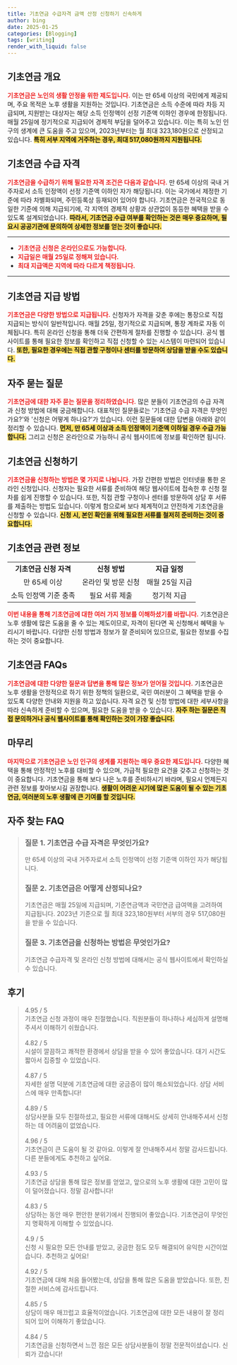 ```yaml
---
title: 기초연금 수급자격 금액 산정 신청하기 신속하게
author: bing
date: 2025-01-25
categories: [Blogging]
tags: [writing]
render_with_liquid: false
---
```



<h2 id='기초연금 개요'>기초연금 개요</h2>

<p><b><span style="color: #ee2323;">기초연금은 노인의 생활 안정을 위한 제도입니다.</span></b> 이는 만 65세 이상의 국민에게 제공되며, 주요 목적은 노후 생활을 지원하는 것입니다. 기초연금은 소득 수준에 따라 차등 지급되며, 지원받는 대상자는 해당 소득 인정액이 선정 기준액 이하인 경우에 한정됩니다. 매월 25일에 정기적으로 지급되어 경제적 부담을 덜어주고 있습니다. 이는 특히 노인 인구의 생계에 큰 도움을 주고 있으며, 2023년부터는 월 최대 323,180원으로 산정되고 있습니다. <b><span style="background-color: #ffe066;">특히 서부 지역에 거주하는 경우, 최대 517,080원까지 지원됩니다.</span></b></p>

<h2 id='기초연금 수급 자격'>기초연금 수급 자격</h2>

<p><b><span style="color: #ee2323;">기초연금을 수급하기 위해 필요한 자격 조건은 다음과 같습니다.</span></b> 만 65세 이상의 국내 거주자로서 소득 인정액이 선정 기준액 이하인 자가 해당됩니다. 이는 국가에서 제정한 기준에 따라 차별화되며, 주민등록상 등재되어 있어야 합니다. 기초연금은 전국적으로 동일한 기준에 의해 지급되기에, 각 지역의 경제적 상황과 상관없이 동등한 혜택을 받을 수 있도록 설계되었습니다. <b><span style="background-color: #ffe066;">따라서, 기초연금 수급 여부를 확인하는 것은 매우 중요하며, 필요시 공공기관에 문의하여 상세한 정보를 얻는 것이 좋습니다.</span></b></p>

<hr />

<ul>
    <li><b><span style="color: #ee2323;">기초연금 신청은 온라인으로도 가능합니다.</span></b></li>
    <li><b><span style="color: #ee2323;">지급일은 매월 25일로 정해져 있습니다.</span></b></li>
    <li><b><span style="color: #ee2323;">최대 지급액은 지역에 따라 다르게 책정됩니다.</span></b></li>
</ul>

<hr />

<h2 id='기초연금 지급 방법'>기초연금 지급 방법</h2>

<p><b><span style="color: #ee2323;">기초연금은 다양한 방법으로 지급됩니다.</span></b> 신청자가 자격을 갖춘 후에는 통장으로 직접 지급되는 방식이 일반적입니다. 매월 25일, 정기적으로 지급되며, 통장 계좌로 자동 이체됩니다. 특히 온라인 신청을 통해 더욱 간편하게 절차를 진행할 수 있습니다. 공식 웹사이트를 통해 필요한 정보를 확인하고 직접 신청할 수 있는 시스템이 마련되어 있습니다. <b><span style="background-color: #ffe066;">또한, 필요한 경우에는 직접 관할 구청이나 센터를 방문하여 상담을 받을 수도 있습니다.</span></b></p>

<h2 id='자주 묻는 질문'>자주 묻는 질문</h2>

<p><b><span style="color: #ee2323;">기초연금에 대한 자주 묻는 질문을 정리하였습니다.</span></b> 많은 분들이 기초연금의 수급 자격과 신청 방법에 대해 궁금해합니다. 대표적인 질문들로는 '기초연금 수급 자격은 무엇인가요?'와 '신청은 어떻게 하나요?'가 있습니다. 이런 질문들에 대한 답변을 아래와 같이 정리할 수 있습니다. <b><span style="background-color: #ffe066;">먼저, 만 65세 이상과 소득 인정액이 기준액 이하일 경우 수급 가능합니다.</span></b> 그리고 신청은 온라인으로 가능하니 공식 웹사이트에 정보를 확인하면 됩니다.</p>

<h2 id='기초연금 신청하기'>기초연금 신청하기</h2>

<p><b><span style="color: #ee2323;">기초연금을 신청하는 방법은 몇 가지로 나뉩니다.</span></b> 가장 간편한 방법은 인터넷을 통한 온라인 신청입니다. 신청자는 필요한 서류를 준비하여 해당 웹사이트에 접속한 후 신청 절차를 쉽게 진행할 수 있습니다. 또한, 직접 관할 구청이나 센터를 방문하여 상담 후 서류를 제출하는 방법도 있습니다. 이렇게 함으로써 보다 체계적이고 안전하게 기초연금을 신청할 수 있습니다. <b><span style="background-color: #ffe066;">신청 시, 본인 확인을 위해 필요한 서류를 철저히 준비하는 것이 중요합니다.</span></b></p>

<h2 id='기초연금 관련 정보'>기초연금 관련 정보</h2>

<table>
    <tr>
        <td style="text-align: center; height: 17px;"><b>기초연금 신청 자격</b></td>
        <td style="text-align: center; height: 17px;"><b>신청 방법</b></td>
        <td style="text-align: center; height: 17px;"><b>지급 일정</b></td>
    </tr>
    <tr>
        <td style="text-align: center; height: 17px;">만 65세 이상</td>
        <td style="text-align: center; height: 17px;">온라인 및 방문 신청</td>
        <td style="text-align: center; height: 17px;">매월 25일 지급</td>
    </tr>
    <tr>
        <td style="text-align: center; height: 17px;">소득 인정액 기준 충족</td>
        <td style="text-align: center; height: 17px;">필요 서류 제출</td>
        <td style="text-align: center; height: 17px;">정기적 지급</td>
    </tr>
</table>

<p><b><span style="color: #ee2323;">이번 내용을 통해 기초연금에 대한 여러 가지 정보를 이해하셨기를 바랍니다.</span></b> 기초연금은 노후 생활에 많은 도움을 줄 수 있는 제도이므로, 자격이 된다면 꼭 신청해서 혜택을 누리시기 바랍니다. 다양한 신청 방법과 정보가 잘 준비되어 있으므로, 필요한 정보를 수집하는 것이 중요합니다.</p>

<h2 id='기초연금 FAQs'>기초연금 FAQs</h2>

<p><b><span style="color: #ee2323;">기초연금에 대한 다양한 질문과 답변을 통해 많은 정보가 얻어질 것입니다.</span></b> 기초연금은 노후 생활을 안정적으로 하기 위한 정책의 일환으로, 국민 여러분이 그 혜택을 받을 수 있도록 다양한 안내와 지원을 하고 있습니다. 자격 요건 및 신청 방법에 대한 세부사항을 따라 신속하게 준비할 수 있으며, 필요한 도움을 받을 수 있습니다. <b><span style="background-color: #ffe066;">자주 하는 질문은 직접 문의하거나 공식 웹사이트를 통해 확인하는 것이 가장 좋습니다.</span></b></p>

<h2 id='마무리'>마무리</h2>

<p><b><span style="color: #ee2323;">마지막으로 기초연금은 노인 인구의 생계를 지원하는 매우 중요한 제도입니다.</span></b> 다양한 혜택을 통해 안정적인 노후를 대비할 수 있으며, 가급적 필요한 요건을 갖추고 신청하는 것이 중요합니다. 기초연금을 통해 보다 나은 노후를 준비하시기 바라며, 필요시 언제든지 관련 정보를 찾아보시길 권장합니다. <b><span style="background-color: #ffe066;">생활이 어려운 시기에 많은 도움이 될 수 있는 기초연금, 여러분의 노후 생활에 큰 기여를 할 것입니다.</span></b></p>


<h2 id='자주_찾는_FAQ'>자주 찾는 FAQ</h2>
<div itemscope="" itemtype="https://schema.org/FAQPage"> 
<blockquote> 
<div itemscope="" itemprop="mainEntity" itemtype="https://schema.org/Question"> 
<h3 itemprop="name">질문 1. 기초연금 수급 자격은 무엇인가요?</h3> 
<div itemscope="" itemprop="acceptedAnswer" itemtype="https://schema.org/Answer"> 
<span itemprop="text"> 
<p>만 65세 이상의 국내 거주자로서 소득 인정액이 선정 기준액 이하인 자가 해당됩니다.</p> </span> 
</div> 
</div> 

<div itemscope="" itemprop="mainEntity" itemtype="https://schema.org/Question"> 
<h3 itemprop="name">질문 2. 기초연금은 어떻게 산정되나요?</h3> 
<div itemscope="" itemprop="acceptedAnswer" itemtype="https://schema.org/Answer"> 
<span itemprop="text"> 
<p>기초연금은 매월 25일에 지급되며, 기준연금액과 국민연금 급여액을 고려하여 지급됩니다. 2023년 기준으로 월 최대 323,180원부터 서부의 경우 517,080원을 받을 수 있습니다.</p> </span> 
</div> 
</div> 

<div itemscope="" itemprop="mainEntity" itemtype="https://schema.org/Question"> 
<h3 itemprop="name">질문 3. 기초연금을 신청하는 방법은 무엇인가요?</h3> 
<div itemscope="" itemprop="acceptedAnswer" itemtype="https://schema.org/Answer"> 
<span itemprop="text"> 
<p>기초연금 수급자격 및 온라인 신청 방법에 대해서는 공식 웹사이트에서 확인하실 수 있습니다.</p> </span> 
</div> 
</div> 
</blockquote> 
</div>
<h2 id='후기'>후기</h2>
<div itemscope itemtype="https://schema.org/Product">
  <blockquote>
  <div itemprop="review" itemscope itemtype="https://schema.org/Review">
      <div itemprop="reviewRating" itemscope itemtype="https://schema.org/Rating"> <span itemprop="ratingValue">4.95</span> / <span itemprop="bestRating">5</span> </div>
      <span itemprop="reviewBody">기초연금 신청 과정이 매우 친절했습니다. 직원분들이 하나하나 세심하게 설명해주셔서 이해하기 쉬웠습니다.</span>
  </div>
  <br>
  <div itemprop="review" itemscope itemtype="https://schema.org/Review">
      <div itemprop="reviewRating" itemscope itemtype="https://schema.org/Rating"> <span itemprop="ratingValue">4.82</span> / <span itemprop="bestRating">5</span> </div>
      <span itemprop="reviewBody">시설이 깔끔하고 쾌적한 환경에서 상담을 받을 수 있어 좋았습니다. 대기 시간도 짧아서 집중할 수 있었습니다.</span>
  </div>
  <br>
  <div itemprop="review" itemscope itemtype="https://schema.org/Review">
      <div itemprop="reviewRating" itemscope itemtype="https://schema.org/Rating"> <span itemprop="ratingValue">4.87</span> / <span itemprop="bestRating">5</span> </div>
      <span itemprop="reviewBody">자세한 설명 덕분에 기초연금에 대한 궁금증이 많이 해소되었습니다. 상담 서비스에 매우 만족합니다!</span>
  </div>
  <br>
  <div itemprop="review" itemscope itemtype="https://schema.org/Review">
      <div itemprop="reviewRating" itemscope itemtype="https://schema.org/Rating"> <span itemprop="ratingValue">4.89</span> / <span itemprop="bestRating">5</span> </div>
      <span itemprop="reviewBody">상담사분들 모두 친절하셨고, 필요한 서류에 대해서도 상세히 안내해주셔서 신청하는 데 어려움이 없었습니다.</span>
  </div>
  <br>
  <div itemprop="review" itemscope itemtype="https://schema.org/Review">
      <div itemprop="reviewRating" itemscope itemtype="https://schema.org/Rating"> <span itemprop="ratingValue">4.96</span> / <span itemprop="bestRating">5</span> </div>
      <span itemprop="reviewBody">기초연금이 큰 도움이 될 것 같아요. 이렇게 잘 안내해주셔서 정말 감사드립니다. 다른 분들에게도 추천하고 싶어요.</span>
  </div>
  <br>
  <div itemprop="review" itemscope itemtype="https://schema.org/Review">
      <div itemprop="reviewRating" itemscope itemtype="https://schema.org/Rating"> <span itemprop="ratingValue">4.93</span> / <span itemprop="bestRating">5</span> </div>
      <span itemprop="reviewBody">기초연금 상담을 통해 많은 정보를 얻었고, 앞으로의 노후 생활에 대한 고민이 많이 덜어졌습니다. 정말 감사합니다!</span>
  </div>
  <br>
  <div itemprop="review" itemscope itemtype="https://schema.org/Review">
      <div itemprop="reviewRating" itemscope itemtype="https://schema.org/Rating"> <span itemprop="ratingValue">4.83</span> / <span itemprop="bestRating">5</span> </div>
      <span itemprop="reviewBody">상담하는 동안 매우 편안한 분위기에서 진행되어 좋았습니다. 기초연금이 무엇인지 명확하게 이해할 수 있었습니다.</span>
  </div>
  <br>
  <div itemprop="review" itemscope itemtype="https://schema.org/Review">
      <div itemprop="reviewRating" itemscope itemtype="https://schema.org/Rating"> <span itemprop="ratingValue">4.9</span> / <span itemprop="bestRating">5</span> </div>
      <span itemprop="reviewBody">신청 시 필요한 모든 안내를 받았고, 궁금한 점도 모두 해결되어 유익한 시간이었습니다. 추천하고 싶어요!</span>
  </div>
  <br>
  <div itemprop="review" itemscope itemtype="https://schema.org/Review">
      <div itemprop="reviewRating" itemscope itemtype="https://schema.org/Rating"> <span itemprop="ratingValue">4.92</span> / <span itemprop="bestRating">5</span> </div>
      <span itemprop="reviewBody">기초연금에 대해 처음 들어봤는데, 상담을 통해 많은 도움을 받았습니다. 또한, 친절한 서비스에 감사드립니다.</span>
  </div>
  <br>
  <div itemprop="review" itemscope itemtype="https://schema.org/Review">
      <div itemprop="reviewRating" itemscope itemtype="https://schema.org/Rating"> <span itemprop="ratingValue">4.85</span> / <span itemprop="bestRating">5</span> </div>
      <span itemprop="reviewBody">상담이 매우 매끄럽고 효율적이었습니다. 기초연금에 대한 모든 내용이 잘 정리되어 있어 이해하기 좋았습니다.</span>
  </div>
  <br>
  <div itemprop="review" itemscope itemtype="https://schema.org/Review">
      <div itemprop="reviewRating" itemscope itemtype="https://schema.org/Rating"> <span itemprop="ratingValue">4.84</span> / <span itemprop="bestRating">5</span> </div>
      <span itemprop="reviewBody">기초연금을 신청하면서 느낀 점은 모든 상담사분들이 정말 전문적이셨습니다. 신뢰가 갔습니다!</span>
  </div>
  </blockquote>
</div>
